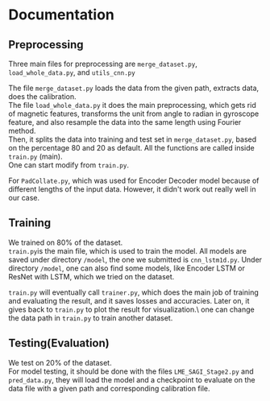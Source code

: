 # Documentation 

## Preprocessing 
Three main files for preprocessing are ```merge_dataset.py```, ```load_whole_data.py```, and ```utils_cnn.py```

The file ```merge_dataset.py``` loads the data from the given path, extracts data, does the calibration.\
The file ```load_whole_data.py``` it does the main preprocessing, which gets rid of magnetic features, transforms the unit from angle to radian in gyroscope feature, and also resample the data into the same length using Fourier method.\
Then, it splits the data into training and test set in ```merge_dataset.py```, based on the percentage 80 and 20 as default.
All the functions are called inside ```train.py``` (main).\
One can start modify from ```train.py```.

For ```PadCollate.py```, which was used for Encoder Decoder model because of different lengths of the input data. However, it didn't work out really well in our case. 
## Training
We trained on 80% of the dataset. \
```train.py```is the main file, which is used to train the model. All models are saved under directory ```/model```, the one we submitted is ```cnn_lstm1d.py```. 
Under directory ```/model```, one can also find some models, like Encoder LSTM or ResNet with LSTM, which we tried on the dataset. 

```train.py``` will eventually call ```trainer.py```, which does the main job of training and evaluating the result, and it saves losses and accuracies. 
Later on, it gives back to ```train.py``` to plot the result for visualization.\ 
one can change the data path in ```train.py``` to train another dataset.

## Testing(Evaluation) 
We test on 20% of the dataset. \
For model testing, it should be done with the files ```LME_SAGI_Stage2.py``` and ```pred_data.py```, they will load the model and a checkpoint to evaluate on the data file with a given path and corresponding calibration file.
